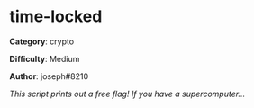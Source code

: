 time-locked
============

**Category**: crypto

**Difficulty**: Medium

**Author**: joseph#8210

_This script prints out a free flag! If you have a supercomputer..._
